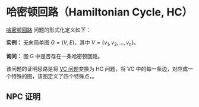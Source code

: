 # 哈密顿回路（Hamiltonian Cycle, HC）
[哈密顿回路](./../GraphTheory/2.html) 问题的形式化定义如下：

**实例：** 无向简单图 $G=(V,E)$，其中 $V=\{v_1,v_2,...,v_n\}$。

**询问：** 图 G 中是否存在一条哈密顿回路。

该问题的证明思路是将 [VC 问题](./vc.html)变换为 HC 问题，将 VC 中的每一条边，对应成一个特殊的图，该图定义了四个特殊点，。

## NPC 证明



